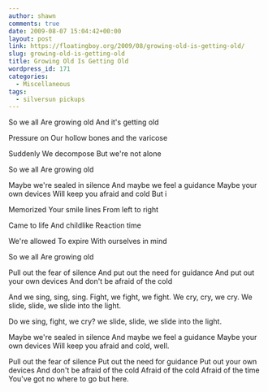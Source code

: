 ```yaml
---
author: shawn
comments: true
date: 2009-08-07 15:04:42+00:00
layout: post
link: https://floatingboy.org/2009/08/growing-old-is-getting-old/
slug: growing-old-is-getting-old
title: Growing Old Is Getting Old
wordpress_id: 171
categories:
  - Miscellaneous
tags:
  - silversun pickups
---
```


So we all
Are growing old
And it's getting old

Pressure on
Our hollow bones
and the varicose

Suddenly
We decompose
But we're not alone

So we all
Are growing old

Maybe we're sealed in silence
And maybe we feel a guidance
Maybe your own devices
Will keep you afraid and cold
But i

Memorized
Your smile lines
From left to right

Came to life
And childlike
Reaction time

We're allowed
To expire
With ourselves in mind

So we all
Are growing old

Pull out the fear of silence
And put out the need for guidance
And put out your own devices
And don't be afraid of the cold

And we sing, sing, sing.
Fight, we fight, we fight.
We cry, cry, we cry.
We slide, slide, we slide into the light.

Do we sing, fight, we cry?
we slide, slide, we slide into the light.

Maybe we're sealed in silence
And maybe we feel a guidance
Maybe your own devices
Will keep you afraid and cold, well.

Pull out the fear of silence
Put out the need for guidance
Put out your own devices
And don't be afraid of the cold
Afraid of the cold
Afraid of the time
You've got no where to go but here.
